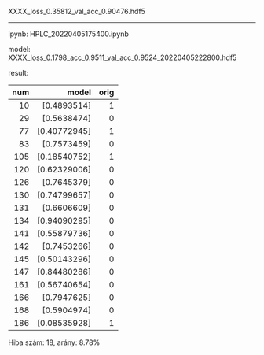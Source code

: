 XXXX_loss_0.35812_val_acc_0.90476.hdf5   

--------------------------------------

ipynb: HPLC_20220405175400.ipynb

model: XXXX_loss_0.1798_acc_0.9511_val_acc_0.9524_20220405222800.hdf5

result:

|num|model|orig|
|---:|---:|---:|
|10|[0.4893514]| 1|
|29| [0.5638474]| 0|
|77| [0.40772945]| 1|
|83| [0.7573459]| 0|
|105| [0.18540752]| 1|
|120| [0.62329006]| 0|
|126| [0.7645379]| 0|
|130| [0.74799657]| 0|
|131| [0.6606609]| 0|
|134| [0.94090295]| 0|
|141| [0.55879736]| 0|
|142| [0.7453266]| 0|
|145| [0.50143296]| 0|
|147| [0.84480286]| 0|
|161| [0.56740654]| 0|
|166| [0.7947625]| 0|
|168| [0.5904974]| 0|
|186| [0.08535928]| 1|

Hiba szám:     18, arány: 8.78%
